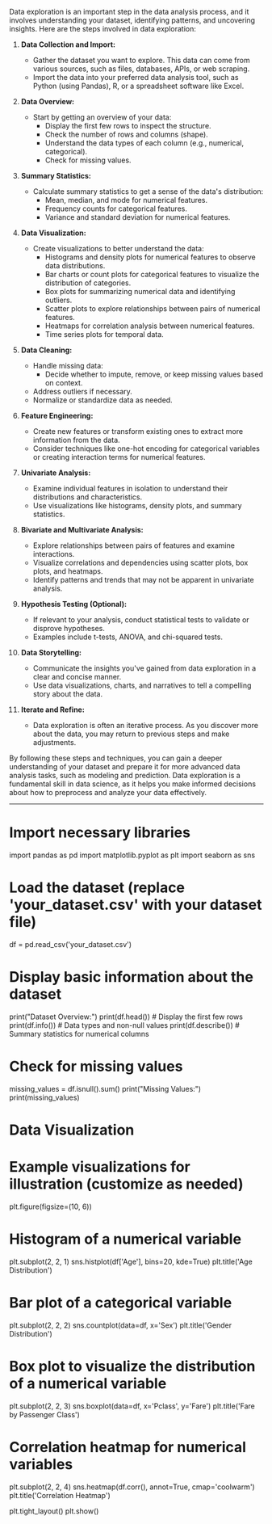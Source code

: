 Data exploration is an important step in the data analysis process, and it involves understanding your dataset, identifying patterns, and uncovering insights. Here are the steps involved in data exploration:

1. **Data Collection and Import:**
   - Gather the dataset you want to explore. This data can come from various sources, such as files, databases, APIs, or web scraping.
   - Import the data into your preferred data analysis tool, such as Python (using Pandas), R, or a spreadsheet software like Excel.

2. **Data Overview:**
   - Start by getting an overview of your data:
     - Display the first few rows to inspect the structure.
     - Check the number of rows and columns (shape).
     - Understand the data types of each column (e.g., numerical, categorical).
     - Check for missing values.

3. **Summary Statistics:**
   - Calculate summary statistics to get a sense of the data's distribution:
     - Mean, median, and mode for numerical features.
     - Frequency counts for categorical features.
     - Variance and standard deviation for numerical features.

4. **Data Visualization:**
   - Create visualizations to better understand the data:
     - Histograms and density plots for numerical features to observe data distributions.
     - Bar charts or count plots for categorical features to visualize the distribution of categories.
     - Box plots for summarizing numerical data and identifying outliers.
     - Scatter plots to explore relationships between pairs of numerical features.
     - Heatmaps for correlation analysis between numerical features.
     - Time series plots for temporal data.

5. **Data Cleaning:**
   - Handle missing data:
     - Decide whether to impute, remove, or keep missing values based on context.
   - Address outliers if necessary.
   - Normalize or standardize data as needed.

6. **Feature Engineering:**
   - Create new features or transform existing ones to extract more information from the data.
   - Consider techniques like one-hot encoding for categorical variables or creating interaction terms for numerical features.

7. **Univariate Analysis:**
   - Examine individual features in isolation to understand their distributions and characteristics.
   - Use visualizations like histograms, density plots, and summary statistics.

8. **Bivariate and Multivariate Analysis:**
   - Explore relationships between pairs of features and examine interactions.
   - Visualize correlations and dependencies using scatter plots, box plots, and heatmaps.
   - Identify patterns and trends that may not be apparent in univariate analysis.

9. **Hypothesis Testing (Optional):**
   - If relevant to your analysis, conduct statistical tests to validate or disprove hypotheses.
   - Examples include t-tests, ANOVA, and chi-squared tests.

10. **Data Storytelling:**
    - Communicate the insights you've gained from data exploration in a clear and concise manner.
    - Use data visualizations, charts, and narratives to tell a compelling story about the data.

11. **Iterate and Refine:**
    - Data exploration is often an iterative process. As you discover more about the data, you may return to previous steps and make adjustments.

By following these steps and techniques, you can gain a deeper understanding of your dataset and prepare it for more advanced data analysis tasks, such as modeling and prediction. Data exploration is a fundamental skill in data science, as it helps you make informed decisions about how to preprocess and analyze your data effectively.


-------------------------------------------------------------------------------
# Import necessary libraries
import pandas as pd
import matplotlib.pyplot as plt
import seaborn as sns

# Load the dataset (replace 'your_dataset.csv' with your dataset file)
df = pd.read_csv('your_dataset.csv')

# Display basic information about the dataset
print("Dataset Overview:")
print(df.head())  # Display the first few rows
print(df.info())  # Data types and non-null values
print(df.describe())  # Summary statistics for numerical columns

# Check for missing values
missing_values = df.isnull().sum()
print("Missing Values:")
print(missing_values)

# Data Visualization
# Example visualizations for illustration (customize as needed)
plt.figure(figsize=(10, 6))

# Histogram of a numerical variable
plt.subplot(2, 2, 1)
sns.histplot(df['Age'], bins=20, kde=True)
plt.title('Age Distribution')

# Bar plot of a categorical variable
plt.subplot(2, 2, 2)
sns.countplot(data=df, x='Sex')
plt.title('Gender Distribution')

# Box plot to visualize the distribution of a numerical variable
plt.subplot(2, 2, 3)
sns.boxplot(data=df, x='Pclass', y='Fare')
plt.title('Fare by Passenger Class')

# Correlation heatmap for numerical variables
plt.subplot(2, 2, 4)
sns.heatmap(df.corr(), annot=True, cmap='coolwarm')
plt.title('Correlation Heatmap')

plt.tight_layout()
plt.show()
